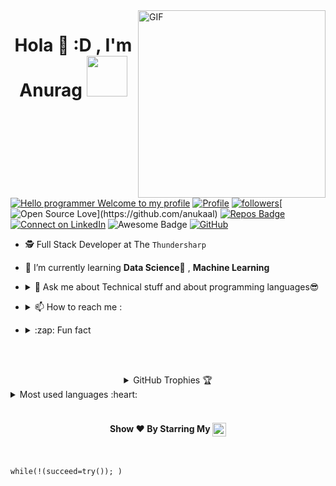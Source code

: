 <img align="right" alt="GIF"  width="300px" src="https://raw.githubusercontent.com/anukaal/anukaal/master/profile_generator/giphy.webp" />

<h1 align="center">Hola 👋  :D , I'm Anurag <img src="https://github.com/anukaal/anukaal/blob/master/profile_generator/Developer.gif" width="65px"></h1>


[![Hello programmer Welcome to my profile](https://img.shields.io/badge/Hello,Programmer!-Welcome<3-orange.svg?style=flat&logo=github)](https://github.com/anukaal) [![Profile](https://Visitor-badge.glitch.me/badge?page_id=anukaal.profileviews-badge)](https://github.com/anukaal) [![followers](https://img.shields.io/github/followers/anukaal?style=social)](https://github.com/anukaal?tab=followers)[![Open Source Love](https://badges.frapsoft.com/os/v2/open-source.svg?:heart:)](https://github.com/anukaal) [![Repos Badge](https://badges.pufler.dev/repos/anukaal)](https://github.com/anukaal?tab=repositories)[![Connect on LinkedIn](https://img.shields.io/badge/--linkedin?label=LinkedIn&logo=LinkedIn&style=social)](https://www.linkedin.com/in/kumar-anurag-3031131a4/) <img src="https://cdn.rawgit.com/sindresorhus/awesome/d7305f38d29fed78fa85652e3a63e154dd8e8829/media/badge.svg" alt="Awesome Badge"/> [![GitHub](https://img.shields.io/badge/-GitHub-333333?style=flat&logo=github)](https://github.com/anukaal/)
<br>


- 🕵 Full Stack Developer at The `Thundersharp`

- 🌱 I’m currently learning **Data Science🤩** , **Machine Learning**


- <details> <summary> 💬 Ask me about Technical stuff and about programming languages😎 </summary> <a href="https://wa.me/" target="blank"><img align="center" src="https://github.com/anukaal/anukaal/blob/master/profile_generator/5ae21cc526c97415d3213554.png" width="35px" /></a>
</details>  

- <details> <summary> 📫  How to reach me :</summary><a href="mailto:mailanu98@gmail.com"> <img src="https://img.icons8.com/fluent/48/000000/gmail.png" width="22px"/> </a>
</details>

- <details> <summary>:zap: Fun fact</summary> Scratch here ▒▒▒▒▒▒▒▒▒▒ to unveil my fun fact Lol😂
</details>

<br><br>


<details align="center">
  <summary>GitHub Trophies 🏆</summary>
<p align="center">
  <a href="https://github.com/ryo-ma/github-profile-trophy" target="_blank">
    <img src="https://github-profile-trophy.vercel.app/?username=anukaal&theme=juicyfresh&layout=compact&title_color=00FF00"/>
  </a>
</p>
</details>


<details>
  <summary>Most used languages :heart: </summary>

<p><img align="left" src="https://github-readme-stats.vercel.app/api/top-langs/?username=anukaal&title_color=FF69B4&custom_title=Most Used Languages :D &layout=compact&theme=highcontrast&langs_count=10" alt="anukaal" /></p>
</details> <br>

<h4 align="center">Show ❤️ By Starring My <a href='https://github.com/anukaal?tab=repositories'><img align='center'  height="22" src="https://img.shields.io/badge/Repos!😊-purple.svg?&style=for-the-badge&logo=anukaal&logoColor=blue" /></a></h4>

<br>



```python3
while(!(succeed=try()); )
```
<br>